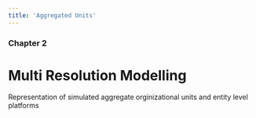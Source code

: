```yaml
---
title: 'Aggregated Units'
---
```


### Chapter 2

# Multi Resolution Modelling

Representation of simulated aggregate orginizational units and entity level platforms
